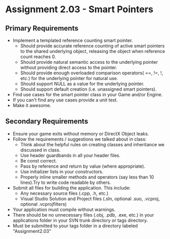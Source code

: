 ---
---

# Assignment 2.03 - Smart Pointers

## Primary Requirements

- Implement a templated reference counting smart pointer.
  - Should provide accurate reference counting of active smart pointers to the shared underlying object, releasing the object when reference count reaches 0.
  - Should provide natural semantic access to the underlying pointer without providing direct access to the pointer.
  - Should provide enough overloaded comparison operators( ==, !=, !, etc.) for the underlying pointer for natural use.
  - Should support NULL as a value for the underlying pointer.
  - Should support default creation (i.e. unassigned smart pointers).
- Find use cases for the smart pointer class in your Game and/or Engine.
- If you can't find any use cases provide a unit test.
- Make it awesome.

## Secondary Requirements

- Ensure your game exits without memory or DirectX Object leaks.
- Follow the requirements / suggestions we talked about in class:
  - Think about the helpful rules on creating classes and inheritance we discussed in class.
  - Use header guardbands in all your header files.
  - Be const correct.
  - Pass by reference and return by value (where appropriate).
  - Use initializer lists in your constructors.
  - Properly inline smaller methods and operators (say less than 10 lines).Try to write code readable by others.
- Submit all files for building the application. This include:
  - Any necessary source files (.cpp, .h, etc.)
  - Visual Studio Solution and Project files (.sln, optional .suo, .vcproj, optional .vcprojfilters)
- Your application must compile without warnings.
- There should be no unnecessary files (.obj, .pdb, .exe, etc.) in your applications folder in your SVN trunk directory or tags directory.
- Must be submitted to your tags folder in a directory labeled "Assignment2.03"